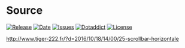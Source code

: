 # Source

[![Release](https://img.shields.io/github/v/release/franck-paul/hScroll)](https://github.com/franck-paul/hScroll/releases)
[![Date](https://img.shields.io/github/release-date/franck-paul/hScroll)](https://github.com/franck-paul/hScroll/releases)
[![Issues](https://img.shields.io/github/issues/franck-paul/hScroll)](https://github.com/franck-paul/hScroll/issues)
[![Dotaddict](https://img.shields.io/badge/dotaddict-official-green.svg)](https://plugins.dotaddict.org/dc2/details/hScroll)
[![License](https://img.shields.io/github/license/franck-paul/hScroll)](https://github.com/franck-paul/hScroll/blob/master/LICENSE)

<http://www.tiger-222.fr/?d=2016/10/18/14/00/25-scrollbar-horizontale>
